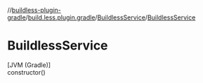//[buildless-plugin-gradle](../../../index.md)/[build.less.plugin.gradle](../index.md)/[BuildlessService](index.md)/[BuildlessService](-buildless-service.md)

# BuildlessService

[JVM (Gradle)]\
constructor()
